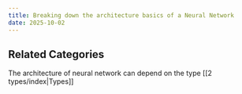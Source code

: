 ```yaml
---
title: Breaking down the architecture basics of a Neural Network
date: 2025-10-02
---
```








## Related Categories
The architecture of neural network can depend on the type [[2 types/index|Types]]
